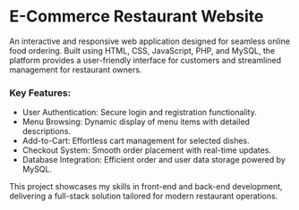 # E-Commerce Restaurant Website 
An interactive and responsive web application designed for seamless online food ordering. Built using HTML, CSS, JavaScript, PHP, and MySQL, the platform provides a user-friendly interface for customers and streamlined management for restaurant owners.  

### Key Features:  
- User Authentication: Secure login and registration functionality.  
- Menu Browsing: Dynamic display of menu items with detailed descriptions.  
- Add-to-Cart: Effortless cart management for selected dishes.  
- Checkout System: Smooth order placement with real-time updates.  
- Database Integration: Efficient order and user data storage powered by MySQL.  

This project showcases my skills in front-end and back-end development, delivering a full-stack solution tailored for modern restaurant operations.
